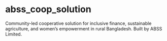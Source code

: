 # abss_coop_solution
Community-led cooperative solution for inclusive finance, sustainable agriculture, and women’s empowerment in rural Bangladesh. Built by ABSS Limited.
